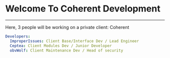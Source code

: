 # Welcome To Coherent Development

---

Here, 3 people will be working on a private client: Coherent

```yml
Developers:
  ImproperIssues: Client Base/Interface Dev / Lead Engineer
  Ceptea: Client Modules Dev / Junior Developer
  obvWolf: Client Maintenance Dev / Head of security
```
